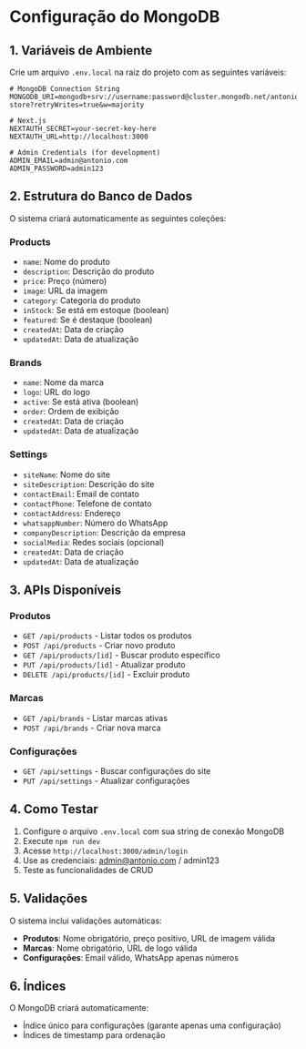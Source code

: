 # Configuração do MongoDB

## 1. Variáveis de Ambiente

Crie um arquivo `.env.local` na raiz do projeto com as seguintes variáveis:

```env
# MongoDB Connection String
MONGODB_URI=mongodb+srv://username:password@cluster.mongodb.net/antonio-store?retryWrites=true&w=majority

# Next.js
NEXTAUTH_SECRET=your-secret-key-here
NEXTAUTH_URL=http://localhost:3000

# Admin Credentials (for development)
ADMIN_EMAIL=admin@antonio.com
ADMIN_PASSWORD=admin123
```

## 2. Estrutura do Banco de Dados

O sistema criará automaticamente as seguintes coleções:

### Products

- `name`: Nome do produto
- `description`: Descrição do produto
- `price`: Preço (número)
- `image`: URL da imagem
- `category`: Categoria do produto
- `inStock`: Se está em estoque (boolean)
- `featured`: Se é destaque (boolean)
- `createdAt`: Data de criação
- `updatedAt`: Data de atualização

### Brands

- `name`: Nome da marca
- `logo`: URL do logo
- `active`: Se está ativa (boolean)
- `order`: Ordem de exibição
- `createdAt`: Data de criação
- `updatedAt`: Data de atualização

### Settings

- `siteName`: Nome do site
- `siteDescription`: Descrição do site
- `contactEmail`: Email de contato
- `contactPhone`: Telefone de contato
- `contactAddress`: Endereço
- `whatsappNumber`: Número do WhatsApp
- `companyDescription`: Descrição da empresa
- `socialMedia`: Redes sociais (opcional)
- `createdAt`: Data de criação
- `updatedAt`: Data de atualização

## 3. APIs Disponíveis

### Produtos

- `GET /api/products` - Listar todos os produtos
- `POST /api/products` - Criar novo produto
- `GET /api/products/[id]` - Buscar produto específico
- `PUT /api/products/[id]` - Atualizar produto
- `DELETE /api/products/[id]` - Excluir produto

### Marcas

- `GET /api/brands` - Listar marcas ativas
- `POST /api/brands` - Criar nova marca

### Configurações

- `GET /api/settings` - Buscar configurações do site
- `PUT /api/settings` - Atualizar configurações

## 4. Como Testar

1. Configure o arquivo `.env.local` com sua string de conexão MongoDB
2. Execute `npm run dev`
3. Acesse `http://localhost:3000/admin/login`
4. Use as credenciais: admin@antonio.com / admin123
5. Teste as funcionalidades de CRUD

## 5. Validações

O sistema inclui validações automáticas:

- **Produtos**: Nome obrigatório, preço positivo, URL de imagem válida
- **Marcas**: Nome obrigatório, URL de logo válida
- **Configurações**: Email válido, WhatsApp apenas números

## 6. Índices

O MongoDB criará automaticamente:

- Índice único para configurações (garante apenas uma configuração)
- Índices de timestamp para ordenação
